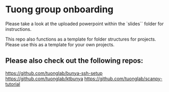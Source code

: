 # Tuong group onboarding

Please take a look at the uploaded powerpoint within the `slides`` folder for instructions.

This repo also functions as a template for folder structures for projects. Please use this as a template for your own projects.

## Please also check out the following repos:

https://github.com/tuonglab/bunya-ssh-setup
https://github.com/tuonglab/ktbunya
https://github.com/tuonglab/scanpy-tutorial
